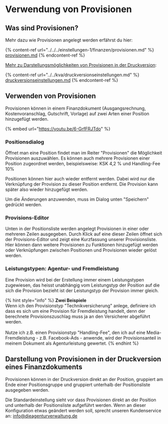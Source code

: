 # Verwendung von Provisionen

## Was sind Provisionen?

Mehr dazu wie Provisionen angelegt werden erfährst du hier:

{% content-ref url="../../../einstellungen-1/finanzen/provisionen.md" %}
[provisionen.md](../../../einstellungen-1/finanzen/provisionen.md)
{% endcontent-ref %}

[Mehr zu Darstellungsmöglichkeiten von Provisionen in der Druckversion](https://wiki.dieagenturverwaltung.de/finanzen-1/allgemeines-zu-finanzdokumenten/druckversionseinstellungen#darstellungsmoeglichkeiten-von-provisionen):

{% content-ref url="../../kva/druckversionseinstellungen.md" %}
[druckversionseinstellungen.md](../../kva/druckversionseinstellungen.md)
{% endcontent-ref %}



## Verwenden von Provisionen

Provisionen können in einem Finanzdokument (Ausgangsrechnung, Kostenvoranschlag, Gutschrift, Vorlage) auf zwei Arten einer Position hinzugefügt werden.

{% embed url="https://youtu.be/6-GrfFRJTdo" %}

### Positionsdialog

Öffnet man eine Position findet man im Reiter "Provisionen" die Möglichkeit Provisionen auszuwählen. Es können auch mehrere Provisionen einer Position zugeordnet werden, beispielsweise: KSK 4,2 % und Handling-Fee 10%

Positionen können hier auch wieder entfernt werden. Dabei wird nur die Verknüpfung der Provision zu dieser Position entfernt. Die Provision kann später also wieder hinzugefügt werden.

Um die Änderungen anzuwenden, muss im Dialog unten "Speichern" gedrückt werden.

### Provisions-Editor

Unten in der Positionsliste werden angelegt Provisionen in einer oder mehreren Zeilen ausgegeben. Durch Klick auf eine dieser Zeilen öffnet sich der Provisions-Editor und zeigt eine Kurzfassung unserer Provisionsliste. Hier können dann weitere Provisionen zu Funktionen hinzugefügt werden oder Verknüpfungen zwischen Positionen und Provisionen wieder gelöst werden.

### Leistungstypen: Agentur- und Fremdleistung

Eine Provision wird bei der Erstellung immer einem Leistungstypen zugewiesen, das heisst unabhängig vom Leistungstyp der Position auf die sich die Provision bezieht ist der Leistungstyp der Provision immer gleich.

{% hint style="info" %}
**Zwei Beispiele** \
Wenn ich den Provisionstyp "Technikversicherung" anlege, definiere ich dass es sich um eine Provision für Fremdleistung handelt, denn der berechnete Provisionszuschlag muss ja an den Versicherer abgeführt werden. \
\
Nutze ich z.B. einen Provisionstyp "Handling-Fee", den ich auf eine Media-Fremdleistung - z.B. Facebook-Ads - anwende, wird der Provisionsanteil in meinem Dokument als Agenturleistung gewertet.
{% endhint %}

## Darstellung von Provisionen in der Druckversion eines Finanzdokuments

Provisionen können in der Druckversion direkt an der Position, gruppiert am Ende einer Positionsgruppe und gruppiert unterhalb der Positionsliste ausgegeben werden.

Die Standardeinstellung sieht vor dass Provisionen direkt an der Position und unterhalb der Positionsliste aufgeführt werden. Wenn an dieser Konfiguration etwas geändert werden soll, sprecht unseren Kundenservice an: [info@dieagenturverwaltung.de](mailto:info@dieagenturverwaltung.de)


